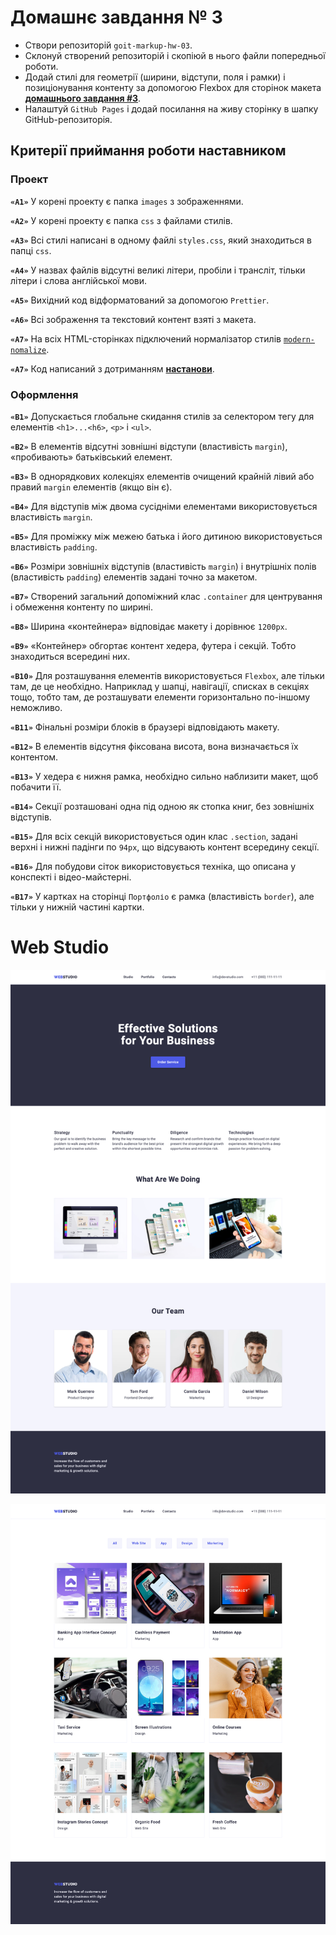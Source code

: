 # Домашнє завдання № 3

- Створи репозиторій `goit-markup-hw-03`.
- Склонуй створений репозиторій і скопіюй в нього файли попередньої роботи.
- Додай стилі для геометрії (ширини, відступи, поля і рамки) і позиціонування
  контенту за допомогою Flexbox для сторінок макета
  [**домашнього завдання #3**](<https://www.figma.com/file/oTYBECAN79dXy19hzWObO4/Web-Studio-(Version-2.1)?node-id=1%3A94>).
- Налаштуй `GitHub Pages` і додай посилання на живу сторінку в шапку
  GitHub-репозиторія.

## Критерії приймання роботи наставником

### Проект

**`«A1»`** У корені проекту є папка `images` з зображеннями.

**`«A2»`** У корені проекту є папка `css` з файлами стилів.

**`«A3»`** Всі стилі написані в одному файлі `styles.css`, який знаходиться в
папці `css`.

**`«A4»`** У назвах файлів відсутні великі літери, пробіли і трансліт, тільки
літери і слова англійської мови.

**`«A5»`** Вихідний код відформатований за допомогою `Prettier`.

**`«A6»`** Всі зображення та текстовий контент взяті з макета.

**`«A7»`** На всіх HTML-сторінках підключений нормалізатор стилів
[`modern-nomalize`](https://github.com/sindresorhus/modern-normalize).

**`«A7»`** Код написаний з дотриманням [**настанови**](https://codeguide.co/).

### Оформлення

**`«B1»`** Допускається глобальне скидання стилів за селектором тегу для
елементів `<h1>...<h6>`, `<p>` і `<ul>`.

**`«B2»`** В елементів відсутні зовнішні відступи (властивість `margin`),
«пробивають» батьківський елемент.

**`«B3»`** В однорядкових колекціях елементів очищений крайній лівий або правий
`margin` елементів (якщо він є).

**`«B4»`** Для відступів між двома сусідніми елементами використовується
властивість `margin`.

**`«B5»`** Для проміжку між межею батька і його дитиною використовується
властивість `padding`.

**`«B6»`** Розміри зовнішніх відступів (властивість `margin`) і внутрішніх полів
(властивість `padding`) елементів задані точно за макетом.

**`«B7»`** Створений загальний допоміжний клас `.container` для центрування і
обмеження контенту по ширині.

**`«B8»`** Ширина «контейнера» відповідає макету і дорівнює `1200px`.

**`«B9»`** «Контейнер» обгортає контент хедера, футера і секцій. Тобто
знаходиться всередині них.

**`«B10»`** Для розташування елементів використовується `Flexbox`, але тільки
там, де це необхідно. Наприклад у шапці, навігації, списках в секціях тощо,
тобто там, де розташувати елементи горизонтально по-іншому неможливо.

**`«B11»`** Фінальні розміри блоків в браузері відповідають макету.

**`«B12»`** В елементів відсутня фіксована висота, вона визначається їх
контентом.

**`«B13»`** У хедера є нижня рамка, необхідно сильно наблизити макет, щоб
побачити її.

**`«B14»`** Секції розташовані одна під одною як стопка книг, без зовнішніх
відступів.

**`«B15»`** Для всіх секцій використовується один клас `.section`, задані верхні
і нижні падінги по `94px`, що відсувають контент всередину секції.

**`«B16»`** Для побудови сіток використовується техніка, що описана у конспекті
і відео-майстерні.

**`«B17»`** У картках на сторінці `Портфоліо` є рамка (властивість `border`),
але тільки у нижній частині картки.

# Web Studio

![Web Page](./images/screencapture1.png)

![Web Page](./images/screencapture2.png)
